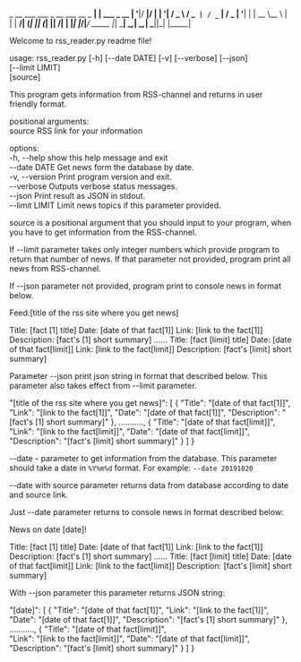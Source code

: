  _ __  ___  ___         _ __   ___   __ _   __| |  ___  _ __
| '__|/ __|/ __|       | '__| / _ \ / _` | / _` | / _ \| '__|
| |   \__ \\__ \       | |   |  __/| (_| || (_| ||  __/| |
|_|   |___/|___/ _____ |_|    \___| \__,_| \__,_| \___||_|
                |_____|


Welcome to rss_reader.py readme file!

usage: rss_reader.py [-h] [--date DATE] [-v] [--verbose] [--json]          
                     [--limit LIMIT]                                       
                     [source]                                              
                                                                           
This program gets information from RSS-channel and returns in user friendly
format.                                                                    
                                                                           
positional arguments:                                                      
  source         RSS link for your information                             
                                                                           
options:                                                                   
  -h, --help     show this help message and exit                           
  --date DATE    Get news form the database by date.                       
  -v, --version  Print program version and exit.                           
  --verbose      Outputs verbose status messages.                          
  --json         Print result as JSON in stdout.                           
  --limit LIMIT  Limit news topics if this parameter provided.   


source is a positional argument that you should input to your program, when you have to get information from the RSS-channel.

If --limit parameter takes only integer numbers which provide program to return that number of news.
If that parameter not provided, program print all news from RSS-channel. 

If --json parameter not provided, program print to console news in format below.

Feed:[title of the rss site where you get news]
    
Title: [fact [1] title]
Date: [date of that fact[1]]
Link: [link to the fact[1]]
Description: [fact's [1] short summary] 
......
Title: [fact [limit] title]
Date: [date of that fact[limit]]
Link: [link to the fact[limit]]
Description: [fact's [limit] short summary] 


Parameter --json print json string in format that described below. This parameter also takes effect from --limit parameter.

"[title of the rss site where you get news]": [
        {
            "Title": "[date of that fact[1]]",
            "Link": "[link to the fact[1]]",
            "Date": "[date of that fact[1]]",
            "Description": "[fact's [1] short summary]"
        },
        ...........,
        {
            "Title": "[date of that fact[limit]]",      
            "Link": "[link to the fact[limit]]",
            "Date": "[date of that fact[limit]]",
            "Description": "[fact's [limit] short summary]"
        }
    ]
}

--date - parameter to get information from the database. This parameter should take a date in `%Y%m%d` format.
For example: `--date 20191020`

--date with source parameter returns data from database according to date and source link.

Just --date parameter returns to console news in format described below:


News on date [date]!
    
Title: [fact [1] title]
Date: [date of that fact[1]]
Link: [link to the fact[1]]
Description: [fact's [1] short summary] 
......
Title: [fact [limit] title]
Date: [date of that fact[limit]]
Link: [link to the fact[limit]]
Description: [fact's [limit] short summary] 


With --json parameter this parameter returns JSON string:

"[date]": [
        {
            "Title": "[date of that fact[1]]",
            "Link": "[link to the fact[1]]",
            "Date": "[date of that fact[1]]",
            "Description": "[fact's [1] short summary]"
        },
        ...........,
        {
            "Title": "[date of that fact[limit]]",      
            "Link": "[link to the fact[limit]]",
            "Date": "[date of that fact[limit]]",
            "Description": "[fact's [limit] short summary]"
        }
    ]
}